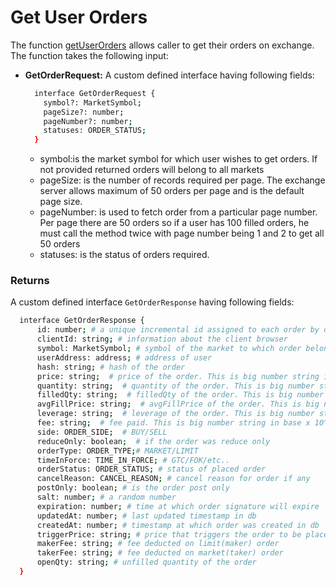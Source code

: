 Get User Orders
===

The function [getUserOrders](https://github.com/fireflyprotocol/FireflyClient/blob/9de8442be50a074212f962bb3ef74899a3955766/src/fireflyClient.ts#L402) allows caller to get their orders on exchange. The function takes the following input:

- **GetOrderRequest:** A custom defined interface having following fields:
  ```bash
    interface GetOrderRequest {
      symbol?: MarketSymbol; 
      pageSize?: number; 
      pageNumber?: number; 
      statuses: ORDER_STATUS;
    }
  ```
    - symbol:is the market symbol for which user wishes to get orders. If not provided returned orders will belong to all markets
    - pageSize: is the number of records required per page. The exchange server allows maximum of 50 orders per page and is the default page size.
    - pageNumber: is used to fetch order from a particular page number. Per page there are 50 orders so if a user has 100 filled orders, he must call the method twice with page number being 1 and 2 to get all 50 orders
    - statuses: is the status of orders required.

### Returns
A custom defined interface `GetOrderResponse` having following fields:
  ```bash
    interface GetOrderResponse {
        id: number; # a unique incremental id assigned to each order by orderbook
        clientId: string; # information about the client browser
        symbol: MarketSymbol; # symbol of the market to which order belongs to
        userAddress: address; # address of user
        hash: string; # hash of the order
        price: string;  # price of the order. This is big number string in base x 10^18 format
        quantity: string;  # quantity of the order. This is big number string in base x 10^18 format
        filledQty: string;  # filledQty of the order. This is big number string in base x 10^18 format
        avgFillPrice: string;  # avgFillPrice of the order. This is big number string in base x 10^18 format
        leverage: string;  # leverage of the order. This is big number string in base x 10^18 format
        fee: string;  # fee paid. This is big number string in base x 10^18 format
        side: ORDER_SIDE;  # BUY/SELL
        reduceOnly: boolean;  # if the order was reduce only
        orderType: ORDER_TYPE;# MARKET/LIMIT
        timeInForce: TIME_IN_FORCE; # GTC/FOK/etc..
        orderStatus: ORDER_STATUS; # status of placed order
        cancelReason: CANCEL_REASON; # cancel reason for order if any
        postOnly: boolean; # is the order post only
        salt: number; # a random number 
        expiration: number; # time at which order signature will expire
        updatedAt: number; # last updated timestamp in db
        createdAt: number; # timestamp at which order was created in db
        triggerPrice: string; # price that triggers the order to be placed on the orderbook 
        makerFee: string; # fee deducted on limit(maker) order
        takerFee: string; # fee deducted on market(taker) order
        openQty: string; # unfilled quantity of the order
    } 
  ```